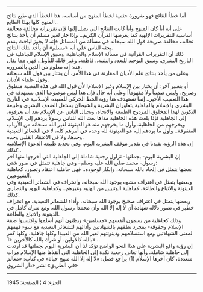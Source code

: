 ------------------------------------------------------------------------

أما خطأ النتائج فهو ضرورة حتمية لخطأ المنهج من أساسه. هذا الخطأ الذي طبع
نتائج المنهج كلها بهذا الطابع..  
على أنه أياً كان المنهج وأياَ كانت النتائج التي يصل إليها فإن تقريراته
مخالفة مخالفة أساسية للتقريرات الإلهية كما يعرضها القرآن الكريم.. وإذا
جاز لغير مسلم أن يأخذ بنتائج تخالف مخالفة صريحة قول الله سبحانه في مسألة
من المسائل فإنه لا يجوز لباحث يقدم بحثه للناس على أنه «مسلم» أن يأخذ
بتلك النتائج.  
ذلك أن التقريرات القرآنية في مسألة الإسلام والجاهلية، وسبق الإسلام
للجاهلية في التاريخ البشري، وسبق التوحيد للتعدد والتثنية.. قاطعة، وغير
قابلة للتأويل. فهي مما يقال عنه: إنه معلوم من الدين بالضرورة.  
وعلى من يأخذ بنتائج علم الأديان المقارنة في هذا الأمر، أن يختار بين قول
الله سبحانه وقول علماء الأديان.  
أو بتعبير آخر: أن يختار بين الإسلام وغير الإسلام! لأن قول الله في هذه
القضية منطوق وصريح، وليس ضمنياً ولا مفهوماً! وعلى أية حال فإن هذا ليس
موضوعنا الذي نستهدفه في هذا التعقيب الأخير.. إنما نستهدف هنا رؤية الخط
الحركي للعقيدة الإسلامية في التاريخ البشري والإسلام والجاهلية يتعاوران
البشرية والشيطان يستغل الضعف البشري وطبيعة التكوين لهذا المخلوق المزدوج
الطبيعة والاتجاه، ويجتال الناس عن الإسلام بعد أن يعرفوه، إلى الجاهلية
فإذا بلغت هذه الجاهلية مداها بعث الله للناس رسولاً يردهم إلى الإسلام.
ويخرجهم من الجاهلية. وأول ما يخرجهم منه هو الدينونة لغير الله سبحانه من
الأرباب المتفرقة.. وأول ما يردهم إليه هو الدينونة لله وحده في أمرهم كله،
لا في الشعائر التعبدية وحدها، ولا في الاعتقاد القلبي وحده.  
إن هذه الرؤية تفيدنا في تقدير موقف البشرية اليوم، وفي تحديد طبيعة الدعوة
الإسلامية كذلك..  
إن البشرية اليوم- بجملتها- تزاول رجعية شاملة إلى الجاهلية التي أخرجها
منها آخر رسول- محمد صلى الله عليه وسلم- وهي جاهلية تتمثل في صور شتى:  
بعضها يتمثل في إلحاد بالله سبحانه، وإنكار لوجوده.. فهي جاهلية اعتقاد
وتصور، كجاهلية الشيوعيين.  
وبعضها يتمثل في اعتراف مشوه بوجود الله سبحانه، وانحراف في الشعائر
التعبدية وفي الدينونة والاتباع والطاعة، كجاهلية الوثنيين من الهنود
وغيرهم.. وكجاهلية اليهود والنصارى كذلك.  
وبعضها يتمثل في اعتراف صحيح بوجود الله سبحانه، وأداء للشعائر التعبدية.
مع انحراف خطير في تصور دلالة شهادة أن لا إله إلا الله وأن محمداً رسول
الله. ومع شرك كامل في الدينونة والاتباع والطاعة.  
وذلك كجاهلية من يسمون أنفسهم «مسلمين» ويظنون أنهم أسلموا واكتسبوا صفة
الإسلام وحقوقه- بمجرد نطقهم بالشهادتين وأدائهم للشعائر التعبدية مع سوء
فهمهم لمعنى الشهادتين ومع استسلامهم ودينونتهم لغير الله من العبيد! وكلها
جاهلية. وكلها كفر بالله كالأولين. أو شرك بالله كالآخرين «1» ..  
إن رؤية واقع البشرية على هذا النحو الواضح تؤكد لنا أن البشرية اليوم
بجملتها قد ارتدت إلى جاهلية شاملة، وأنها تعاني رجعية نكدة إلى الجاهلية
التي أنقذها منها الإسلام مرات متعددة، كان آخرها الإسلام (1) يراجع فصل:
«لا إله إلا الله منهج حياة» في كتاب: «معالم في الطريق» نشر «دار الشروق»

------------------------------------------------------------------------

الجزء: 4 ¦ الصفحة: 1945
